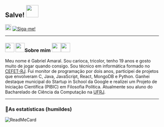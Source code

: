 ## Salve! <img src="https://media.giphy.com/media/XuL4Zlq33sCTC/giphy.gif" width="40" height="40" />

[<img src="https://www.flaticon.com/svg/static/icons/svg/561/561127.svg" width="20" height="20" />](mailto:gabriel.amaral@aluno.cefet-rj.br)
[<img src="https://img.shields.io/github/followers/amaral220x?label=follow&style=social" title="Siga-me!" />](https://github.com/amaral220x) 

---

### <img src="https://images.emojiterra.com/openmoji/v12.2/512px/1f1ed-1f1fa.png" width="30" height="30" /> <img src="https://images.emojiterra.com/twitter/v13.0/512px/1f579.png" width="30" height="30"/>Sobre mim <img src="https://images.emojiterra.com/twitter/v13.0/512px/1f579.png" width="30" height="30"/><img src="https://images.emojiterra.com/openmoji/v12.2/512px/1f1ed-1f1fa.png" width="30" height="30"/>
Meu nome é Gabriel Amaral. Sou carioca, tricolor, tenho 19 anos e gosto muito de jogar quando consigo. Sou técnico em informática formado no [CEFET-RJ](http://eic.cefet-rj.br/). Fui monitor de programação por dois anos, participei de projetos que envolveram C, Java, JavaScript, React, MongoDB e Python. Ganhei destaque municipal do Startup in School da Google e realizei um Projeto de Iniciação Científica (PIBIC) em Filosofia Política. 
Atualmente sou aluno do Bacharelado de Ciência da Computação na [UFRJ](https://www.dcc.ufrj.br/).

---

### 🎇As estatísticas (humildes)  

![ReadMeCard](https://github-readme-stats.vercel.app/api?username=amaral220x&hide=issues&count_private=TRUE)
